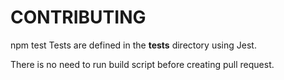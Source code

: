 # CONTRIBUTING

npm test
Tests are defined in the **tests** directory using Jest.

There is no need to run build script before creating pull request.
